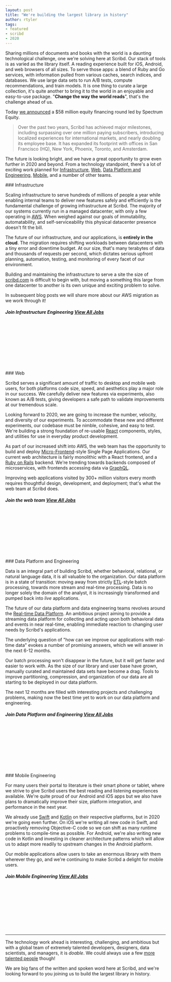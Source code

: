 ```yaml
---
layout: post
title: "We're building the largest library in history"
author: rtyler
tags:
- featured
- scribd
- 2020
---
```


Sharing millions of documents and books with the world is a daunting
technological challenge, one we're solving here at Scribd.  Our stack of tools
is as varied as the library itself. A reading experience built for iOS,
Android, and web browsers of all sizes. To serve those apps: a blend of Ruby
and Go services, with information pulled from various caches, search indices,
and databases. We use large data sets to run A/B tests, compute
recommendations, and train models. It is one thing to curate a large
collection, it's quite another to bring it to the world in an enjoyable and
easy-to-use package. "**Change the way the world reads**", that's the challenge
ahead of us.


Today [we
announced](https://blog.scribd.com/home/scribd-announces-58-million-strategic-investment-led-by-spectrum-equity)
a $58 million equity financing round led by Spectrum Equity.

> Over the past two years, Scribd has achieved major milestones, including
> surpassing over one million paying subscribers, introducing localized
> experiences for international markets, and nearly doubling its employee base.
> It has expanded its footprint with offices in San Francisco (HQ), New York,
> Phoenix, Toronto, and Amsterdam.

The future is looking bright, and we have a great opportunity to grow even
further in 2020 and beyond. From a technology standpoint, there's a lot of
exciting work planned for [Infrastructure](#infra), [Web](#web), [Data Platform
and Engineering](#cplat), [Mobile](#mobile), and a number of other teams.



<a name="infra"/>
### Infrastructure

Scaling infrastructure to serve hundreds of millions of people a year while
enabling internal teams to deliver new features safely and efficiently is the
fundamental challenge of growing infrastructure at Scribd. The majority of our
systems currently run in a managed datacenter, with only a few operating in
[AWS](https://aws.amazon.com). When weighed against our goals of
immutability, automatability, and self-serviceability this physical datacenter
presence doesn't fit the bill.

The future of our infrastructure, and our applications, is **entirely in the
cloud**. The migration requires shifting workloads between datacenters with a
tiny error and downtime budget. At our size, that's many terabytes of data and
thousands of requests per second, which dictates serious upfront planning,
automation, testing, and monitoring of every facet of our environment.

Building and maintaining the infrastructure to serve a site the size of
[scribd.com](https://scribd.com) is difficult to begin with, but moving a
something this large from one datacenter to another is its own unique and
exciting problem to solve.

In subsequent blog posts we will share more about our AWS migration as we work
through it!


<h5 class="mb-3">Join Infrastructure Engineering
    <a href="{% link careers.html %}#open-positions" class="float-right monospace fs-md fw-normal no-underline">
        View All <span class="visually-hidden">Jobs</span>
        <svg class="svg-icon"><use xlink:href="{{ '/assets/images/icons/icon-sprite.svg#arrow-right' | relative_url }}"></use></svg>
    </a>
</h5>
<ul class="card-grid card-grid-sm" id="coreinfjobs"></ul>

<a name="web"/>
### Web

Scribd serves a significant amount of traffic to desktop and mobile web
users, for both platforms code size, speed, and aesthetics play a major role in our
success. We carefully deliver new features via experiments, also known as A/B
tests, giving developers a safe path to validate improvements at our tremendous
scale.

Looking forward to 2020, we are going to increase the number, velocity, and
diversity of our experiments. To accommodate these new and different
experiments, our codebase must be nimble, cohesive, and easy to test. We're
building a strong foundation of re-usable [React](https://reactjs.org/) 
components, styles, and utilities for use in everyday product development.

As part of our increased shift into AWS, the web team has the opportunity to
build and deploy [Micro-Frontend](https://micro-frontends.org/)-style Single
Page Applications. Our current web architecture is fairly monolithic with a
React frontend, and a [Ruby on Rails](https://rubyonrails.org/) backend. We're
trending towards backends composed of microservices, with frontends accessing data via
[GraphQL](https://graphql.org/).

Improving web applications visited by 300+ million visitors every month
requires thoughtful design, development, and deployment; that's what the web
team at Scribd does.


<h5 class="mb-3">Join the web team
    <a href="{% link careers.html %}#open-positions" class="float-right monospace fs-md fw-normal no-underline">
        View All <span class="visually-hidden">Jobs</span>
        <svg class="svg-icon"><use xlink:href="{{ '/assets/images/icons/icon-sprite.svg#arrow-right' | relative_url }}"></use></svg>
    </a>
</h5>
<ul class="card-grid card-grid-sm" id="webjobs"></ul>

<a name="cplat"/>
### Data Platform and Engineering

Data is an integral part of building Scribd, whether behavioral, relational, or
natural language data, it is all valuable to the organization. Our data
platform is in a state of transition: moving away from strictly
[ETL](https://en.wikipedia.org/wiki/Extract%2C_transform%2C_load)-style batch
processing, towards more stream and real-time processing. Data is no longer
solely the domain of the analyst, it is increasingly transformed and pumped
back into _live_ applications.


The future of our data platform and data engineering teams revolves around the
[Real-time Data Platform](/blog/2019/real-time-data-platform.html). An
ambitious project aiming to provide a streaming data platform for collecting
and acting upon both behavioral data and events in near real-time, enabling
immediate reaction to changing user needs by Scribd's applications.

The underlying question of "how can we improve our applications with real-time
data" evokes a number of promising answers, which we will answer in the next
6-12 months.

Our batch processing won't disappear in the future, but it will get faster and
easier to work with. As the size of our library and user base have grown,
manually curated and maintained data sets have become a drag. Tools to
improve partitioning, compression, and organization of our data are all
starting to be deployed in our data platform.

The next 12 months are filled with interesting projects and challenging
problems, making now the best time yet to work on our data platform and
engineering.

<h5 class="mb-3">Join Data Platform and Engineering
    <a href="{% link careers.html %}#open-positions" class="float-right monospace fs-md fw-normal no-underline">
        View All <span class="visually-hidden">Jobs</span>
        <svg class="svg-icon"><use xlink:href="{{ '/assets/images/icons/icon-sprite.svg#arrow-right' | relative_url }}"></use></svg>
    </a>
</h5>
<ul class="card-grid card-grid-sm" id="cplatjobs"></ul>
<ul class="card-grid card-grid-sm" id="datasciencejobs"></ul>

<a name="mobile"/>
### Mobile Engineering

For many users their portal to literature is their smart phone or tablet, where
we strive to give Scribd users the best reading and listening experiences
available. We're quite proud of our Android and iOS apps but we also have plans
to dramatically improve their size, platform integration, and performance in
the next year.

We already use [Swift](https://swift.org/) and
[Kotlin](https://kotlinlang.org/) on their respective platforms, but in 2020
we're going even further. On iOS we're writing all new code in Swift, and
proactively removing Objective-C code so we can shift as many runtime problems to
compile-time as possible. For Android, we're also writing new code in
Kotlin and investing in cleaner architecture patterns which will allow us to
adapt more readily to upstream changes in the Android platform.

Our mobile applications allow users to take an enormous library with them
wherever they go, and we're continuing to make Scribd a delight for mobile
users.

<h5 class="mb-3">Join Mobile Engineering
    <a href="{% link careers.html %}#open-positions" class="float-right monospace fs-md fw-normal no-underline">
        View All <span class="visually-hidden">Jobs</span>
        <svg class="svg-icon"><use xlink:href="{{ '/assets/images/icons/icon-sprite.svg#arrow-right' | relative_url }}"></use></svg>
    </a>
</h5>
<ul class="card-grid card-grid-sm" id="androidjobs"></ul>
<ul class="card-grid card-grid-sm" id="iosjobs"></ul>

---


The technology work ahead is interesting, challenging, and ambitious but with a global
team of extremely talented developers, designers, data scientists, and
managers, it is _doable_. We could always use a few [more talented
people](/careers/) though!

We are big fans of the written and spoken word here at Scribd, and we're
looking forward to you joining us to build the largest library in history.



<script type="text/javascript">
<!--
    window.onload = () =>{
        renderJobs(document.getElementById('webjobs'), 'Web Development', 2);
        renderJobs(document.getElementById('cplatjobs'), 'Core Platform', 2);
        renderJobs(document.getElementById('coreinfjobs'), 'Core Infrastructure', 2);
        renderJobs(document.getElementById('datasciencejobs'), 'Data Science - San Francisco', 2);
        renderJobs(document.getElementById('androidjobs'), 'Android', 2);
        renderJobs(document.getElementById('iosjobs'), 'iOS', 2);
    };
-->
</script>
